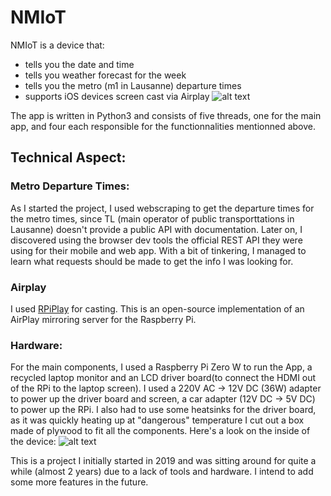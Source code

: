 # NMIoT

NMIoT is a device that:
* tells you the date and time
* tells you weather forecast for the week
* tells you the metro (m1 in Lausanne) departure times
* supports iOS devices screen cast via Airplay
![alt text](https://github.com/khalilacheche/NMIoT/blob/master/outside.png?raw=true)



The app is written in Python3 and consists of five threads, one for the main app, and four each responsible for the functionnalities mentionned above.


## Technical Aspect:

### Metro Departure Times:
As I started the project, I used webscraping to get the departure times for the metro times, since TL (main operator of public transporttations in Lausanne) doesn't provide a public API with documentation.
Later on, I discovered using the browser dev tools the official REST API they were using for their mobile and web app. 
With a bit of tinkering, I managed to learn what requests should be made to get the info I was looking for.


### Airplay
I used [RPiPlay](https://github.com/FD-/RPiPlay) for casting. This is an open-source implementation of an AirPlay mirroring server for the Raspberry Pi.


### Hardware:

For the main components, I used a Raspberry Pi Zero W to run the App, a recycled laptop monitor and an LCD driver board(to connect the HDMI out of the RPi to the laptop screen).
I used a 220V AC -> 12V DC (36W) adapter to power up the driver board and screen, a car adapter (12V DC -> 5V DC) to power up the RPi. I also had to use some heatsinks for the driver board, as it was quickly heating up at "dangerous" temperature
I cut out a box made of plywood to fit all the components.
Here's a look on the inside of the device:
![alt text](https://github.com/khalilacheche/NMIoT/blob/master/inside.png?raw=true)


This is a project I initially started in 2019 and was sitting around for quite a while (almost 2 years) due to a lack of tools and hardware. I intend to add some more features in the future.
